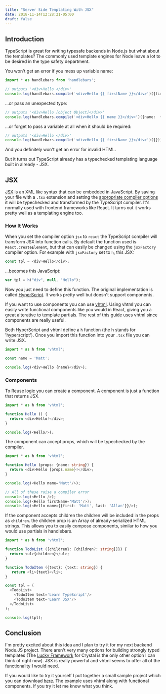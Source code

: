 ```yaml
---
title: "Server Side Templating With JSX"
date: 2018-11-14T12:28:21-05:00
draft: false
---
```


## Introduction

TypeScript is great for writing typesafe backends in Node.js but what about the templates?  The commonly used template engines for Node leave a lot to be desired in the type safety department.

You won't get an error if you mess up variable name:

```typescript
import * as handlebars from 'handlebars';

// outputs '<div>Hello </div>'
console.log(handlebars.compile('<div>Hello {{ firstName }}</div>')({firstname: 'Matt'}));
```

...or pass an unexpected type:


```typescript
// outputs '<div>Hello [object Object]</div>'
console.log(handlebars.compile('<div>Hello {{ name }}</div>')({name:  {firstname: 'Matt', lastname: 'Allan'}}));
```

...or forget to pass a variable at all when it should be required:

```typescript
// outputs '<div>Hello </div>'
console.log(handlebars.compile('<div>Hello {{ firstName }}</div>')({}));
```

And you definitely won't get an error for invalid HTML.

But it turns out TypeScript already has a typechecked templating language built in already - JSX.

## JSX

[JSX](https://facebook.github.io/jsx/) is an XML like syntax that can be embedded in JavaScript.  By saving your file with a `.tsx` extension and setting the [appropriate compiler options](https://www.typescriptlang.org/docs/handbook/jsx.html) it will be typechecked and transformed by the TypeScript compiler.  It's normally used with frontend frameworks like React.  It turns out it works pretty well as a templating engine too.

### How It Works

When you set the compiler option `jsx` to `react` the TypeScript compiler will transform JSX into function calls.  By default the function used is `React.createElement`, but that can easily be changed using the `jsxFactory` compiler option.  For example with `jsxFactory` set to `h`, this JSX:

```typescript
const tpl = <div>Hello</div>;
```

...becomes this JavaScript:

```javascript
var tpl = h("div", null, "Hello");
```

Now you just need to define this function.  The original implementation is called [HyperScript](https://github.com/hyperhype/hyperscript).  It works pretty well but doesn't support components.

If you want to use components you can use [vhtml](https://github.com/developit/vhtml).  Using vhtml you can easily write functional components like you would in React, giving you a great alterative to template partials.  The rest of this guide uses vhtml since components are really useful.

Both HyperScript and vhtml define a `h` function (the h stands for 'hyperscript').  Once you import this function into your `.tsx` file you can write JSX.

```typescript
import * as h from 'vhtml';

const name = 'Matt';

console.log(<div>Hello {name}</div>);
```

### Components

To Reuse logic you can create a component.  A component is just a function that returns JSX.

```typescript
import * as h from 'vhtml';

function Hello () {
  return <div>Hello!</div>;
}

console.log(<Hello/>);
```

The component can accept props, which will be typechecked by the compiler.

```typescript
import * as h from 'vhtml';

function Hello (props: {name: string}) {
  return <div>Hello {props.name}!</div>;
}

console.log(<Hello name='Matt'/>);

// All of these raise a compiler error
console.log(<Hello />);
console.log(<Hello firstName='Matt'/>);
console.log(<Hello name={{first: 'Matt', last: 'Allan'}}/>);
```

If the component accepts children the children will be included in the props as `children`.  the children prop is an Array of already-serialized HTML strings.  This allows you to easily compose components, similar to how you would use partials in handlebars.

```typescript
import * as h from 'vhtml';

function TodoList ({children}: {children?: string[]}) {
  return <ul>{children}</ul>;
}

function TodoItem ({text}: {text: string}) {
   return <li>{text}</li>;
}

const tpl = (
  <TodoList>
    <TodoItem text='Learn TypeScript'/>
    <TodoItem text='Learn JSX'/>
  </TodoList>
);

console.log(tpl);
```

## Conclusion

I'm pretty excited about this idea and I plan to try it for my next backend Node.JS project.  There aren't very many options for building strongly typed templates (The [Lucky Framework](https://luckyframework.org) for Crystal is the only other option I can think of right now).  JSX is really powerful and vhtml seems to offer all of the functionality I would need.

If you would like to try it yourself I put together a small sample project which you can download [here](https://github.com/yuloh/server-side-tsx-example).  The example uses vhtml along with functional components.  If you try it let me know what you think.
